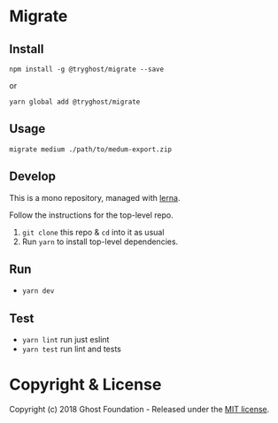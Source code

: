 # Migrate

## Install

`npm install -g @tryghost/migrate --save`

or

`yarn global add @tryghost/migrate`


## Usage

`migrate medium ./path/to/medum-export.zip`

## Develop

This is a mono repository, managed with [lerna](https://lernajs.io/).

Follow the instructions for the top-level repo.
1. `git clone` this repo & `cd` into it as usual
2. Run `yarn` to install top-level dependencies.


## Run

- `yarn dev`


## Test

- `yarn lint` run just eslint
- `yarn test` run lint and tests




# Copyright & License

Copyright (c) 2018 Ghost Foundation - Released under the [MIT license](LICENSE).
